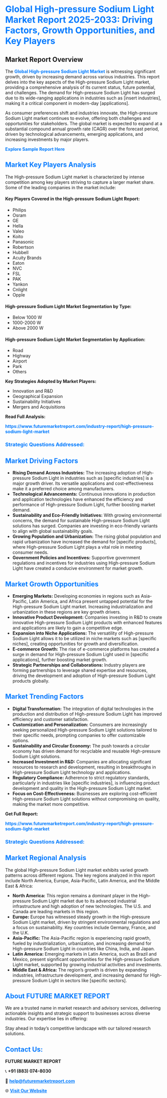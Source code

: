 <h1 style="color: #007BFF;">Global High-pressure Sodium Light Market Report 2025-2033: Driving Factors, Growth Opportunities, and Key Players</h1>

<section id="overview">
<h2>Market Report Overview</h2>
<p>The <a href="https://www.futuremarketreport.com/industry-report/high-pressure-sodium-light-market" style="color: #007BFF; text-decoration: none;"><strong>Global High-pressure Sodium Light Market</strong></a> is witnessing significant growth, driven by increasing demand across various industries. This report delves into the key aspects of the High-pressure Sodium Light market, providing a comprehensive analysis of its current status, future potential, and challenges. The demand for High-pressure Sodium Light has surged due to its wide-ranging applications in industries such as [insert industries], making it a critical component in modern-day [applications].</p>
<p>As consumer preferences shift and industries innovate, the High-pressure Sodium Light market continues to evolve, offering both challenges and opportunities for stakeholders. The global market is expected to expand at a substantial compound annual growth rate (CAGR) over the forecast period, driven by technological advancements, emerging applications, and increasing investments by major players.</p>
</section>

<section id="overview">
<p><a href="https://www.futuremarketreport.com/request-sample/reportId=56913" style="color: #007BFF; text-decoration: none;"><strong>Explore Sample Report Here</strong></a></p>
</section>

<section id="key-players">
<h2 style="color: #007BFF;">Market Key Players Analysis</h2>
<p>The High-pressure Sodium Light market is characterized by intense competition among key players striving to capture a larger market share. Some of the leading companies in the market include:</p>
<h4>Key Players Covered in the High-pressure Sodium Light Report:</h4>
<ul><li>Philips</li><li>Osram</li><li>GE</li><li>Hella</li><li>Valeo</li><li>Koito</li><li>Panasonic</li><li>Robertson</li><li>Hubbell</li><li>Acuity Brands</li><li>Eaton</li><li>NVC</li><li>FSL</li><li>PAK</li><li>Yankon</li><li>Cnlight</li><li>Opple</li></ul>
<h4>High-pressure Sodium Light Market Segmentation by Type:</h4>
<ul><li>Below 1000 W</li><li>1000-2000 W</li><li>Above 2000 W</li></ul>

<h4>High-pressure Sodium Light Market Segmentation by Application:</h4>
<ul><li>Road</li><li>Highway</li><li>Airport</li><li>Park</li><li>Others</li></ul>
<p><strong>Key Strategies Adopted by Market Players:</strong></p>
<ul>
<li>Innovation and R&D</li>
<li>Geographical Expansion</li>
<li>Sustainability Initiatives</li>
<li>Mergers and Acquisitions</li>
</ul>
</section>

<section>
<p><strong>Read Full Analysis: </strong></p><a href="https://www.futuremarketreport.com/industry-report/high-pressure-sodium-light-market" style="color: #007BFF; text-decoration: none;"><strong>https://www.futuremarketreport.com/industry-report/high-pressure-sodium-light-market</strong></a>
<h3 style="color: #007BFF;">Strategic Questions Addressed:</h3>
</section>

<section id="driving-factors">
<h2 style="color: #007BFF;">Market Driving Factors</h2>
<ul>
<li><strong>Rising Demand Across Industries:</strong> The increasing adoption of High-pressure Sodium Light in industries such as [specific industries] is a major growth driver. Its versatile applications and cost-effectiveness make it a preferred choice among manufacturers.</li>
<li><strong>Technological Advancements:</strong> Continuous innovations in production and application technologies have enhanced the efficiency and performance of High-pressure Sodium Light, further boosting market demand.</li>
<li><strong>Sustainability and Eco-Friendly Initiatives:</strong> With growing environmental concerns, the demand for sustainable High-pressure Sodium Light solutions has surged. Companies are investing in eco-friendly variants to align with global sustainability goals.</li>
<li><strong>Growing Population and Urbanization:</strong> The rising global population and rapid urbanization have increased the demand for [specific products], where High-pressure Sodium Light plays a vital role in meeting consumer needs.</li>
<li><strong>Government Policies and Incentives:</strong> Supportive government regulations and incentives for industries using High-pressure Sodium Light have created a conducive environment for market growth.</li>
</ul>
</section>

<section id="growth-opportunities">
<h2 style="color: #007BFF;">Market Growth Opportunities</h2>
<ul>
<li><strong>Emerging Markets:</strong> Developing economies in regions such as Asia-Pacific, Latin America, and Africa present untapped potential for the High-pressure Sodium Light market. Increasing industrialization and urbanization in these regions are key growth drivers.</li>
<li><strong>Innovative Product Development:</strong> Companies investing in R&D to create innovative High-pressure Sodium Light products with enhanced features and applications are likely to gain a competitive edge.</li>
<li><strong>Expansion into Niche Applications:</strong> The versatility of High-pressure Sodium Light allows it to be utilized in niche markets such as [specific niches], creating opportunities for growth and diversification.</li>
<li><strong>E-commerce Growth:</strong> The rise of e-commerce platforms has created a surge in demand for High-pressure Sodium Light used in [specific applications], further boosting market growth.</li>
<li><strong>Strategic Partnerships and Collaborations:</strong> Industry players are forming partnerships to leverage shared expertise and resources, driving the development and adoption of High-pressure Sodium Light products globally.</li>
</ul>
</section>

<section id="trending-factors">
<h2 style="color: #007BFF;">Market Trending Factors</h2>
<ul>
<li><strong>Digital Transformation:</strong> The integration of digital technologies in the production and distribution of High-pressure Sodium Light has improved efficiency and customer satisfaction.</li>
<li><strong>Customization and Personalization:</strong> Consumers are increasingly seeking personalized High-pressure Sodium Light solutions tailored to their specific needs, prompting companies to offer customizable options.</li>
<li><strong>Sustainability and Circular Economy:</strong> The push towards a circular economy has driven demand for recyclable and reusable High-pressure Sodium Light solutions.</li>
<li><strong>Increased Investment in R&D:</strong> Companies are allocating significant resources to research and development, resulting in breakthroughs in High-pressure Sodium Light technology and applications.</li>
<li><strong>Regulatory Compliance:</strong> Adherence to strict regulatory standards, particularly in industries like [specific industries], is influencing product development and quality in the High-pressure Sodium Light market.</li>
<li><strong>Focus on Cost-Effectiveness:</strong> Businesses are exploring cost-efficient High-pressure Sodium Light solutions without compromising on quality, making the market more competitive.</li>
</ul>
</section>

<section>
<p><strong>Get Full Report: </strong></p><a href="https://www.futuremarketreport.com/industry-report/high-pressure-sodium-light-market" style="color: #007BFF; text-decoration: none;"><strong>https://www.futuremarketreport.com/industry-report/high-pressure-sodium-light-market</strong></a>
<h3 style="color: #007BFF;">Strategic Questions Addressed:</h3>
</section>


<section id="regional-analysis">
<h2 style="color: #007BFF;">Market Regional Analysis</h2>
<p>The global High-pressure Sodium Light market exhibits varied growth patterns across different regions. The key regions analyzed in this report include North America, Europe, Asia-Pacific, Latin America, and the Middle East & Africa:</p>
<ul>
<li><strong>North America:</strong> This region remains a dominant player in the High-pressure Sodium Light market due to its advanced industrial infrastructure and high adoption of new technologies. The U.S. and Canada are leading markets in this region.</li>
<li><strong>Europe:</strong> Europe has witnessed steady growth in the High-pressure Sodium Light market, driven by stringent environmental regulations and a focus on sustainability. Key countries include Germany, France, and the U.K.</li>
<li><strong>Asia-Pacific:</strong> The Asia-Pacific region is experiencing rapid growth, fueled by industrialization, urbanization, and increasing demand for High-pressure Sodium Light in countries like China, India, and Japan.</li>
<li><strong>Latin America:</strong> Emerging markets in Latin America, such as Brazil and Mexico, present significant opportunities for the High-pressure Sodium Light market, supported by growing industrial activities and investments.</li>
<li><strong>Middle East & Africa:</strong> The region’s growth is driven by expanding industries, infrastructure development, and increasing demand for High-pressure Sodium Light in sectors like [specific sectors].</li>
</ul>
</section>

<footer>
<h2 style="color: #007BFF;">About FUTURE MARKET REPORT</h2>
<p>We are a trusted name in market research and advisory services, delivering actionable insights and strategic support to businesses across diverse industries. Our expertise lies in offering:</p>

<p>Stay ahead in today’s competitive landscape with our tailored research solutions.</p>

<h2 style="color: #007BFF;">Contact Us:</h2>
<p><strong>FUTURE MARKET REPORT</strong></p>
<p>📞 <strong>+91 (883) 074-8030</strong></p>
<p>📧 <strong><a href="mailto:help@futuremarketreport.com" style="color: #007BFF;">help@futuremarketreport.com</a></strong></p>
<p>🌐 <strong><a href="https://www.futuremarketreport.com/" style="color: #007BFF;">Visit Our Website</a></strong></p>
</footer>